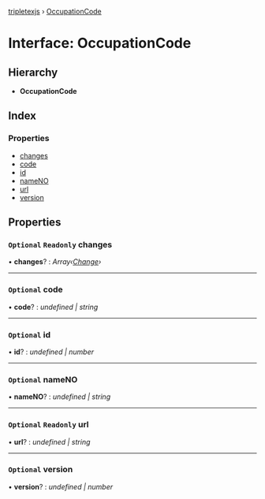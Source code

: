 [tripletexjs](../README.md) › [OccupationCode](occupationcode.md)

# Interface: OccupationCode

## Hierarchy

* **OccupationCode**

## Index

### Properties

* [changes](occupationcode.md#optional-readonly-changes)
* [code](occupationcode.md#optional-code)
* [id](occupationcode.md#optional-id)
* [nameNO](occupationcode.md#optional-nameno)
* [url](occupationcode.md#optional-readonly-url)
* [version](occupationcode.md#optional-version)

## Properties

### `Optional` `Readonly` changes

• **changes**? : *Array‹[Change](../modules/change.md)›*

___

### `Optional` code

• **code**? : *undefined | string*

___

### `Optional` id

• **id**? : *undefined | number*

___

### `Optional` nameNO

• **nameNO**? : *undefined | string*

___

### `Optional` `Readonly` url

• **url**? : *undefined | string*

___

### `Optional` version

• **version**? : *undefined | number*
